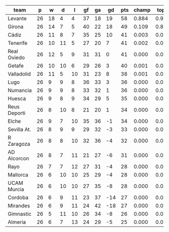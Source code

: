 |     team     | p  | w  | d  | l  | gf | ga | gd  | pts | champ | top2  | top3  | top4  |  5-7  | bot4  | bot3  | bot2  |
|--------------|----|----|----|----|----|----|-----|-----|-------|-------|-------|-------|-------|-------|-------|-------|
| Levante      | 26 | 18 |  4 |  4 | 37 | 18 |  19 |  58 | 0.884 | 0.992 | 0.999 | 1.000 | 0.000 | 0.000 | 0.000 | 0.000|
| Girona       | 26 | 14 |  7 |  5 | 40 | 22 |  18 |  49 | 0.109 | 0.801 | 0.923 | 0.966 | 0.032 | 0.000 | 0.000 | 0.000|
| Cádiz        | 26 | 11 |  8 |  7 | 35 | 25 |  10 |  41 | 0.003 | 0.058 | 0.256 | 0.430 | 0.337 | 0.000 | 0.000 | 0.000|
| Tenerife     | 26 | 10 | 11 |  5 | 27 | 20 |   7 |  41 | 0.002 | 0.049 | 0.230 | 0.391 | 0.358 | 0.000 | 0.000 | 0.000|
| Real Oviedo  | 26 | 12 |  5 |  9 | 31 | 31 |   0 |  41 | 0.000 | 0.024 | 0.128 | 0.248 | 0.344 | 0.001 | 0.000 | 0.000|
| Getafe       | 26 | 10 | 10 |  6 | 29 | 26 |   3 |  40 | 0.001 | 0.025 | 0.134 | 0.262 | 0.361 | 0.001 | 0.000 | 0.000|
| Valladolid   | 26 | 11 |  5 | 10 | 31 | 23 |   8 |  38 | 0.001 | 0.034 | 0.186 | 0.341 | 0.361 | 0.001 | 0.001 | 0.001|
| Lugo         | 26 |  9 |  9 |  8 | 36 | 33 |   3 |  36 | 0.000 | 0.004 | 0.029 | 0.071 | 0.206 | 0.017 | 0.009 | 0.004|
| Numancia     | 26 |  9 |  9 |  8 | 33 | 32 |   1 |  36 | 0.000 | 0.004 | 0.032 | 0.073 | 0.204 | 0.020 | 0.009 | 0.003|
| Huesca       | 26 |  9 |  8 |  9 | 34 | 29 |   5 |  35 | 0.000 | 0.008 | 0.047 | 0.106 | 0.249 | 0.011 | 0.005 | 0.002|
| Reus Deporti | 26 |  8 | 10 |  8 | 21 | 20 |   1 |  34 | 0.000 | 0.001 | 0.011 | 0.028 | 0.131 | 0.041 | 0.019 | 0.008|
| Elche        | 26 |  9 |  7 | 10 | 35 | 36 |  -1 |  34 | 0.000 | 0.001 | 0.014 | 0.038 | 0.150 | 0.038 | 0.018 | 0.008|
| Sevilla At.  | 26 |  8 |  9 |  9 | 29 | 32 |  -3 |  33 | 0.000 | 0.001 | 0.007 | 0.024 | 0.109 | 0.065 | 0.036 | 0.017|
| R Zaragoza   | 26 |  8 |  8 | 10 | 32 | 36 |  -4 |  32 | 0.000 | 0.000 | 0.003 | 0.014 | 0.075 | 0.109 | 0.062 | 0.029|
| AD Alcorcon  | 26 |  8 |  7 | 11 | 21 | 27 |  -6 |  31 | 0.000 | 0.000 | 0.001 | 0.005 | 0.033 | 0.176 | 0.108 | 0.056|
| Rayo         | 26 |  7 |  7 | 12 | 27 | 31 |  -4 |  28 | 0.000 | 0.000 | 0.000 | 0.001 | 0.011 | 0.383 | 0.270 | 0.165|
| Mallorca     | 26 |  6 | 10 | 10 | 25 | 29 |  -4 |  28 | 0.000 | 0.000 | 0.001 | 0.002 | 0.017 | 0.313 | 0.225 | 0.132|
| UCAM Murcia  | 26 |  6 | 10 | 10 | 27 | 35 |  -8 |  28 | 0.000 | 0.000 | 0.000 | 0.001 | 0.008 | 0.443 | 0.330 | 0.207|
| Cordoba      | 26 |  6 |  9 | 11 | 23 | 37 | -14 |  27 | 0.000 | 0.000 | 0.000 | 0.001 | 0.007 | 0.469 | 0.351 | 0.230|
| Mirandes     | 26 |  6 |  9 | 11 | 24 | 42 | -18 |  27 | 0.000 | 0.000 | 0.000 | 0.000 | 0.001 | 0.699 | 0.583 | 0.442|
| Gimnastic    | 26 |  5 | 11 | 10 | 26 | 34 |  -8 |  26 | 0.000 | 0.000 | 0.000 | 0.000 | 0.002 | 0.634 | 0.512 | 0.368|
| Almeria      | 26 |  6 |  7 | 13 | 24 | 29 |  -5 |  25 | 0.000 | 0.000 | 0.000 | 0.000 | 0.004 | 0.578 | 0.464 | 0.329|
